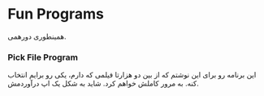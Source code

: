 # Fun Programs

همینطوری دورهمی.

### Pick File Program
این برنامه رو برای این نوشتم که از بین دو هزارتا فیلمی که دارم، یکی رو برایم انتخاب کنه. به مرور کاملش خواهم کرد. شاید به شکل یک اپ درآوردمش.
